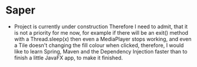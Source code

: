# Saper

+ Project is currently under construction
Therefore I need to admit, that it is not a priority for me now, for example if there will be an exit() method with a Thread.sleep(x) then even a MediaPlayer stops working, and even a Tile doesn't changing the fill colour when clicked, therefore, I would like to learn Spring, Maven and the Dependency Injection faster than to finish a little JavaFX app, to make it finished.
